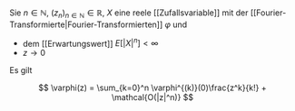 Sie $n \in \mathbb{N}$, $(z_n)_{n \in \mathbb{N}} \in \mathbb{R}$, $X$ eine reele [[Zufallsvariable]] mit der [[Fourier-Transformierte|Fourier-Transformierten]] $\varphi$ und
- dem [[Erwartungswert]] $E[|X|^n] \lt \infty$
- $z \to 0$

Es gilt

$$
	\varphi(z) = \sum_{k=0}^n \varphi^{(k)}(0)\frac{z^k}{k!} + \mathcal{O(|z|^n)}
$$